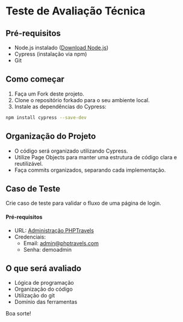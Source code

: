# Teste de Avaliação Técnica

## Pré-requisitos

- Node.js instalado ([Download Node.js](https://nodejs.org/))
- Cypress (instalação via npm)
- Git

## Como começar

1. Faça um Fork deste projeto.
2. Clone o repositório forkado para o seu ambiente local.
3. Instale as dependências do Cypress:

```bash
npm install cypress --save-dev
```

## Organização do Projeto

* O código será organizado utilizando Cypress.
* Utilize Page Objects para manter uma estrutura de código clara e reutilizável.
* Faça commits organizados, separando cada implementação.

## Caso de Teste

Crie caso de teste para validar o fluxo de uma página de login.

#### Pré-requisitos

* URL: [Administração PHPTravels](https://phptravels.net/admin/)
* Credenciais:
    * Email: admin@phptravels.com
    * Senha: demoadmin


## O que será avaliado

* Lógica de programação
* Organização do código
* Utilização do git
* Domínio das ferramentas

Boa sorte!
